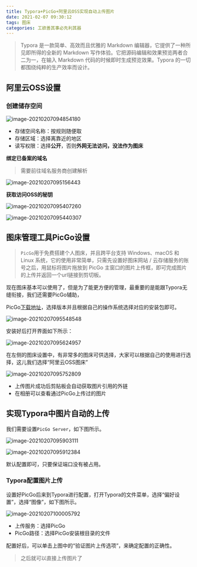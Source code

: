 ```yaml
---
title: Typora+PicGo+阿里云OSS实现自动上传图片
date: 2021-02-07 09:30:12
tags: 图床
categories: 工欲善其事必先利其器
---
```



> Typora 是一款简单、高效而且优雅的 Markdown 编辑器，它提供了一种所见即所得的全新的 Markdown 写作体验。它把源码编辑和效果预览两者合二为一，在输入 Markdown 代码的时候即时生成预览效果。Typora 的一切都围绕纯粹的生产效率而设计。



## 阿里云OSS设置



### **创建储存空间**

![image-20210207094854180](http://interview.poetries.top/blog-img-repo/image-20210207094854180.png)



- 存储空间名称：按规则随便取
- 存储区域：选择离靠近的地区
- 读写权限：选择**公开**，否则**外网无法访问，没法作为图床**



**绑定已备案的域名**



> 需要前往域名服务商创建解析

![image-20210207095156443](http://interview.poetries.top/blog-img-repo/image-20210207095156443.png)



**获取访问OSS的秘钥**



![image-20210207095407260](http://interview.poetries.top/blog-img-repo/image-20210207095407260.png)

![image-20210207095440307](http://interview.poetries.top/blog-img-repo/image-20210207095440307.png)

## 图床管理工具PicGo设置



> `PicGo`用于免费搭建个人图床，并且跨平台支持 Windows、macOS 和 Linux 系统，它的使用非常简单，只需先设置好图床网站 / 云存储服务的账号之后，用鼠标将图片拖放到 PicGo 主窗口的图片上传框，即可完成图片的上传并返回一个url链接到剪切板。

现在图床基本可以使用了，但是为了能更方便的管理，最重要的是能跟Typora无缝衔接，我们还需要PicGo辅助，

PicGo[下载地址](https://github.com/Molunerfinn/PicGo/releases)，选择版本并且根据自己的操作系统选择对应的安装包即可。



![image-20210207095548548](http://interview.poetries.top/blog-img-repo/image-20210207095548548.png)



安装好后打开界面如下所示：



![image-20210207095624957](http://interview.poetries.top/blog-img-repo/image-20210207095624957.png)



在左侧的图床设置中，有非常多的图床可供选择，大家可以根据自己的使用进行选择，这儿我们选择“阿里云OSS图床”



![image-20210207095752809](http://interview.poetries.top/blog-img-repo/image-20210207095752809.png)



- 上传图片成功后剪贴板会自动获取图片引用的外链
- 在相册可以查看通过PicGo上传过的图片



## 实现Typora中图片自动的上传



我们需要设置`PicGo Server`，如下图所示。



![image-20210207095903111](http://interview.poetries.top/blog-img-repo/image-20210207095903111.png)

![image-20210207095912384](http://interview.poetries.top/blog-img-repo/image-20210207095912384.png)



默认配置即可，只要保证端口没有被占用。



### Typora配置图片上传



设置好PicGo后来到Typora进行配置，打开Typora的文件菜单，选择“偏好设置”，选择“图像”，如下图所示。



![image-20210207100005792](http://interview.poetries.top/blog-img-repo/image-20210207100005792.png)



- 上传服务：选择PicGo
- PicGo路径：选择PicGo安装根目录的文件

配置好后，可以单击上图中的“验证图片上传选项”，来确定配置的正确性。



> 之后就可以直接上传图片了

